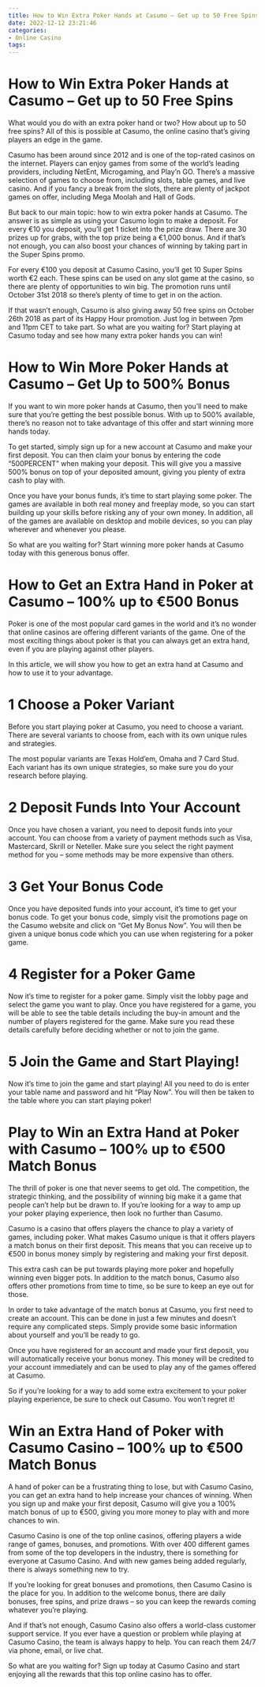 ```yaml
---
title: How to Win Extra Poker Hands at Casumo – Get up to 50 Free Spins
date: 2022-12-12 23:21:46
categories:
- Online Casino
tags:
---
```



#  How to Win Extra Poker Hands at Casumo – Get up to 50 Free Spins

What would you do with an extra poker hand or two? How about up to 50 free spins? All of this is possible at Casumo, the online casino that’s giving players an edge in the game.

Casumo has been around since 2012 and is one of the top-rated casinos on the internet. Players can enjoy games from some of the world’s leading providers, including NetEnt, Microgaming, and Play’n GO. There’s a massive selection of games to choose from, including slots, table games, and live casino. And if you fancy a break from the slots, there are plenty of jackpot games on offer, including Mega Moolah and Hall of Gods.

But back to our main topic: how to win extra poker hands at Casumo. The answer is as simple as using your Casumo login to make a deposit. For every €10 you deposit, you’ll get 1 ticket into the prize draw. There are 30 prizes up for grabs, with the top prize being a €1,000 bonus. And if that’s not enough, you can also boost your chances of winning by taking part in the Super Spins promo.

For every €100 you deposit at Casumo Casino, you’ll get 10 Super Spins worth €2 each. These spins can be used on any slot game at the casino, so there are plenty of opportunities to win big. The promotion runs until October 31st 2018 so there’s plenty of time to get in on the action.

If that wasn’t enough, Casumo is also giving away 50 free spins on October 26th 2018 as part of its Happy Hour promotion. Just log in between 7pm and 11pm CET to take part. So what are you waiting for? Start playing at Casumo today and see how many extra poker hands you can win!

#  How to Win More Poker Hands at Casumo – Get Up to 500% Bonus

If you want to win more poker hands at Casumo, then you’ll need to make sure that you’re getting the best possible bonus. With up to 500% available, there’s no reason not to take advantage of this offer and start winning more hands today.

To get started, simply sign up for a new account at Casumo and make your first deposit. You can then claim your bonus by entering the code “500PERCENT” when making your deposit. This will give you a massive 500% bonus on top of your deposited amount, giving you plenty of extra cash to play with.

Once you have your bonus funds, it’s time to start playing some poker. The games are available in both real money and freeplay mode, so you can start building up your skills before risking any of your own money. In addition, all of the games are available on desktop and mobile devices, so you can play wherever and whenever you please.

So what are you waiting for? Start winning more poker hands at Casumo today with this generous bonus offer.

#  How to Get an Extra Hand in Poker at Casumo – 100% up to €500 Bonus

Poker is one of the most popular card games in the world and it’s no wonder that online casinos are offering different variants of the game. One of the most exciting things about poker is that you can always get an extra hand, even if you are playing against other players.

In this article, we will show you how to get an extra hand at Casumo and how to use it to your advantage.

# 1 Choose a Poker Variant

Before you start playing poker at Casumo, you need to choose a variant. There are several variants to choose from, each with its own unique rules and strategies.

The most popular variants are Texas Hold’em, Omaha and 7 Card Stud. Each variant has its own unique strategies, so make sure you do your research before playing.

# 2 Deposit Funds Into Your Account

Once you have chosen a variant, you need to deposit funds into your account. You can choose from a variety of payment methods such as Visa, Mastercard, Skrill or Neteller. Make sure you select the right payment method for you – some methods may be more expensive than others.

# 3 Get Your Bonus Code

Once you have deposited funds into your account, it’s time to get your bonus code. To get your bonus code, simply visit the promotions page on the Casumo website and click on “Get My Bonus Now”. You will then be given a unique bonus code which you can use when registering for a poker game.

# 4 Register for a Poker Game

Now it’s time to register for a poker game. Simply visit the lobby page and select the game you want to play. Once you have registered for a game, you will be able to see the table details including the buy-in amount and the number of players registered for the game. Make sure you read these details carefully before deciding whether or not to join the game.

# 5 Join the Game and Start Playing!

Now it’s time to join the game and start playing! All you need to do is enter your table name and password and hit “Play Now”. You will then be taken to the table where you can start playing poker!

#  Play to Win an Extra Hand at Poker with Casumo – 100% up to €500 Match Bonus

The thrill of poker is one that never seems to get old. The competition, the strategic thinking, and the possibility of winning big make it a game that people can’t help but be drawn to. If you’re looking for a way to amp up your poker playing experience, then look no further than Casumo.

Casumo is a casino that offers players the chance to play a variety of games, including poker. What makes Casumo unique is that it offers players a match bonus on their first deposit. This means that you can receive up to €500 in bonus money simply by registering and making your first deposit.

This extra cash can be put towards playing more poker and hopefully winning even bigger pots. In addition to the match bonus, Casumo also offers other promotions from time to time, so be sure to keep an eye out for those.

In order to take advantage of the match bonus at Casumo, you first need to create an account. This can be done in just a few minutes and doesn’t require any complicated steps. Simply provide some basic information about yourself and you’ll be ready to go.

Once you have registered for an account and made your first deposit, you will automatically receive your bonus money. This money will be credited to your account immediately and can be used to play any of the games offered at Casumo.

So if you’re looking for a way to add some extra excitement to your poker playing experience, be sure to check out Casumo. You won’t regret it!

#  Win an Extra Hand of Poker with Casumo Casino – 100% up to €500 Match Bonus

A hand of poker can be a frustrating thing to lose, but with Casumo Casino, you can get an extra hand to help increase your chances of winning. When you sign up and make your first deposit, Casumo will give you a 100% match bonus of up to €500, giving you more money to play with and more chances to win.

Casumo Casino is one of the top online casinos, offering players a wide range of games, bonuses, and promotions. With over 400 different games from some of the top developers in the industry, there is something for everyone at Casumo Casino. And with new games being added regularly, there is always something new to try.

If you’re looking for great bonuses and promotions, then Casumo Casino is the place for you. In addition to the welcome bonus, there are daily bonuses, free spins, and prize draws – so you can keep the rewards coming whatever you’re playing.

And if that’s not enough, Casumo Casino also offers a world-class customer support service. If you ever have a question or problem while playing at Casumo Casino, the team is always happy to help. You can reach them 24/7 via phone, email, or live chat.

So what are you waiting for? Sign up today at Casumo Casino and start enjoying all the rewards that this top online casino has to offer.